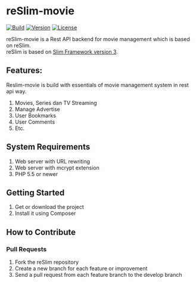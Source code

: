 reSlim-movie
=======
[![Build](https://img.shields.io/badge/build-on-progress-brightred.svg)](https://github.com/aalfiann/reSlim-movie)
[![Version](https://img.shields.io/badge/alpha-1.0.0-brightred.svg)](https://github.com/aalfiann/reSlim-movie)
[![License](https://img.shields.io/badge/license-MIT-blue.svg)](https://github.com/aalfiann/reSlim-movie/blob/master/license.md)

reSlim-movie is a Rest API backend for movie management which is based on reSlim.<br>
reSlim is based on [Slim Framework version 3](http://www.slimframework.com/).<br>

Features:
---------------
Reslim-movie is build with essentials of movie management system in rest api way.

1. Movies, Series dan TV Streaming
2. Manage Advertise
3. User Bookmarks
4. User Comments
5. Etc.

System Requirements
---------------

1. Web server with URL rewriting
2. Web server with mcrypt extension
3. PHP 5.5 or newer


Getting Started
---------------
1. Get or download the project
2. Install it using Composer


How to Contribute
-----------------
### Pull Requests

1. Fork the reSlim repository
2. Create a new branch for each feature or improvement
3. Send a pull request from each feature branch to the develop branch